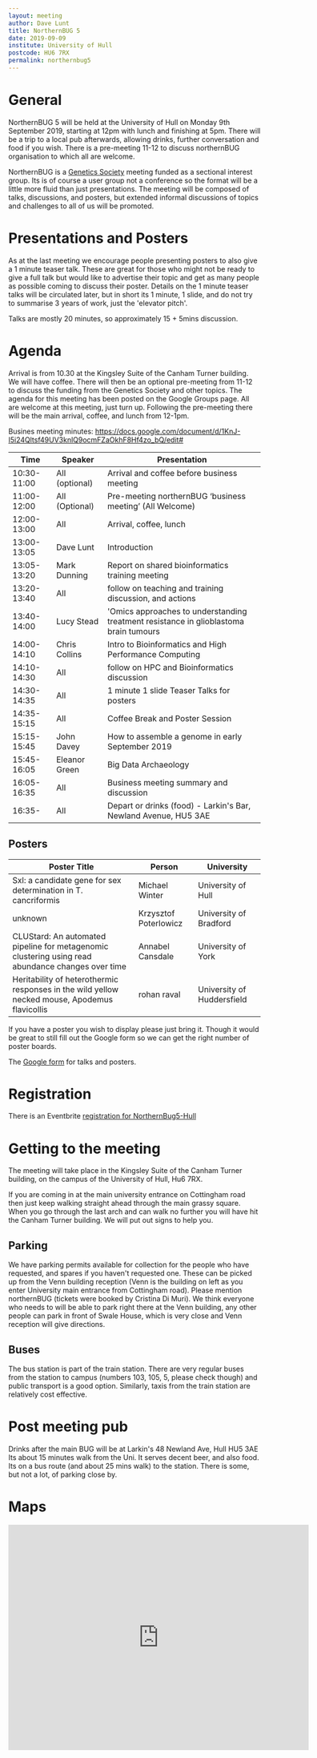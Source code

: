 ```yaml
---
layout: meeting
author: Dave Lunt
title: NorthernBUG 5
date: 2019-09-09
institute: University of Hull
postcode: HU6 7RX
permalink: northernbug5
---
```


# General

NorthernBUG 5 will be held at the University of Hull on Monday 9th September 2019, starting at 12pm with lunch and finishing at 5pm. There will be a trip to a local pub afterwards, allowing drinks, further conversation and food if you wish. There is a pre-meeting 11-12 to discuss northernBUG organisation to which all are welcome.

NorthernBUG is a [Genetics Society](http://www.genetics.org.uk) meeting funded as a sectional interest group. Its is of course a user group not a conference so the format will be a little more fluid than just presentations. The meeting will be composed of talks, discussions, and posters, but extended informal discussions of topics and challenges to all of us will be promoted.

# Presentations and Posters
As at the last meeting we encourage people presenting posters to also give a 1 minute teaser talk. These are great for those who might not be ready to give a full talk but would like to advertise their topic and get as many people as possible coming to discuss their poster. Details on the 1 minute teaser talks will be circulated later, but in short its 1 minute, 1 slide, and do not try to summarise 3 years of work, just the 'elevator pitch'.

Talks are mostly 20 minutes, so approximately 15 + 5mins discussion.

# Agenda
Arrival is from 10.30 at the Kingsley Suite of the Canham Turner building. We will have coffee. There will then be an optional pre-meeting from 11-12 to discuss the funding from the Genetics Society and other topics. The agenda for this meeting has been posted on the Google Groups page. All are welcome at this meeting, just turn up. Following the pre-meeting there will be the main arrival, coffee, and lunch from 12-1pm.

Busines meeting minutes: https://docs.google.com/document/d/1KnJ-I5i24Qltsf49UV3knlQ9ocmFZaOkhF8Hf4zo_bQ/edit#

| Time          | Speaker | Presentation |
|---------------|---------|--------------|
| 10:30-11:00 | All (optional) | Arrival and coffee before business meeting |
| 11:00-12:00 | All (Optional) |Pre-meeting northernBUG ‘business meeting’ (All Welcome)
| 12:00-13:00 | All | Arrival, coffee, lunch |
| 13:00-13:05 | Dave Lunt |  Introduction |
| 13:05-13:20 | Mark Dunning | Report on shared bioinformatics training meeting|
| 13:20-13:40 | All | follow on teaching and training discussion, and actions
| 13:40-14:00 | Lucy Stead | 'Omics approaches to understanding treatment resistance in glioblastoma brain tumours |
| 14:00-14:10 | Chris Collins | Intro to Bioinformatics and High Performance Computing|
| 14:10-14:30 | All | follow on HPC and Bioinformatics discussion |
| 14:30-14:35 | All | 1 minute 1 slide Teaser Talks for posters |
| 14:35-15:15 | All | Coffee Break and Poster Session |
| 15:15-15:45 | John Davey  | How to assemble a genome in early September 2019 |
| 15:45-16:05 | Eleanor Green | Big Data Archaeology  |
| 16:05-16:35 | All | Business meeting summary and discussion |
| 16:35-      | All | Depart or drinks (food) - Larkin's Bar, Newland Avenue, HU5 3AE |

## Posters

| Poster Title | Person | University |
|---------------|---------|--------------|
| Sxl: a candidate gene for sex determination in T. cancriformis | Michael Winter | University of Hull |
| unknown | Krzysztof Poterlowicz | University of Bradford |
| CLUStard: An automated pipeline for metagenomic clustering using read abundance changes over time | Annabel Cansdale | University of York |
| Heritability of heterothermic responses in the wild yellow necked mouse, Apodemus flavicollis | rohan raval | University of Huddersfield |

If you have a poster you wish to display please just bring it. Though it would be great to still fill out the Google form so we can get the right number of poster boards.

The [Google form](https://forms.gle/HYRxY57HiSrrzBTZ7) for talks and posters.

# Registration

There is an Eventbrite [registration for NorthernBug5-Hull](https://www.eventbrite.com/e/northern-bug5-hull-tickets-65795822075)

# Getting to the meeting
The meeting will take place in the Kingsley Suite of the Canham Turner building, on the campus of the University of Hull, Hu6 7RX.

If you are coming in at the main university entrance on Cottingham road then just keep walking straight ahead through the main grassy square. When you go through the last arch and can walk no further you will have hit the Canham Turner building. We will put out signs to help you.

## Parking
We have parking permits available for collection for the people who have requested, and spares if you haven't requested one. These can be picked up from the Venn building reception (Venn is the building on left as you enter University main entrance from Cottingham road). Please mention northernBUG (tickets were booked by Cristina Di Muri). We think everyone who needs to will be able to park right there at the Venn building, any other people can park in front of Swale House, which is very close and Venn reception will give directions.

## Buses
The bus station is part of the train station. There are very regular buses from the station to campus (numbers 103, 105, 5, please check though) and public transport is a good option. Similarly, taxis from the train station are relatively cost effective.

# Post meeting pub
Drinks after the main BUG will be at Larkin's 48 Newland Ave, Hull HU5 3AE
Its about 15 minutes walk from the Uni.
It serves decent beer, and also food. Its on a bus route (and about 25 mins walk) to the station. There is some, but not a lot, of parking close by.

# Maps

<iframe src="https://www.google.com/maps/embed?pb=!1m18!1m12!1m3!1d2357.9889024158215!2d-0.3702747838635194!3d53.77188490045193!2m3!1f0!2f0!3f0!3m2!1i1024!2i768!4f13.1!3m3!1m2!1s0x4878bf79a645b0e9%3A0xe0b0b16917bd08fb!2sCanham+Turner!5e0!3m2!1sen!2suk!4v1562926201461!5m2!1sen!2suk" width="600" height="450" frameborder="0" style="border:0" allowfullscreen></iframe>
